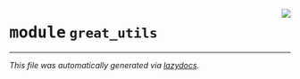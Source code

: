 <!-- markdownlint-disable -->

<a href="https://github.com/kathrinse/be_great/tree/main/be_great\great_utils.py#L0"><img align="right" style="float:right;" src="https://img.shields.io/badge/-source-cccccc?style=flat-square"></a>

# <kbd>module</kbd> `great_utils`








---

_This file was automatically generated via [lazydocs](https://github.com/ml-tooling/lazydocs)._
